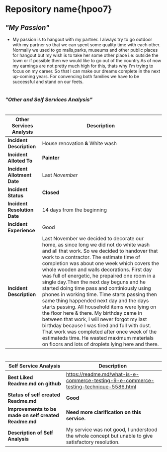 # **Repository name{hpoo7}**
## ***"My Passion"***
* My passion is to hangout with my partner. I always try to go outdoor with my partner so that we can spent some quality time with each other. Normally we used to go malls,parks, museums and other public places for hangout but my wish is to take her some other place i.e: outside the town or if possible then we would like to go out of the country.As of now my earnings are not pretty much high for this, thats why I'm trying to focus on my career. So that I can make our dreams complete in the next up-coming years. For convencing both families we have to be successful and stand on our feets.
#
### ***"Other and Self Services Analysis"***
#
**Other Services Analysis**|**Description**
---------------------------|----------------------------------
**Incident Description**	  | House renovation **&** White wash 
**Incident Alloted To**	    | **Painter**
**Incident Allotment Date** | Last *November*
**Incident Status**	        | **Closed**
**Incident Resolution Date**| 14 days from the beginning
**Incident Experience**	    | Good
**Incident Description**	  | Last November we decided to decorate our home, as since long we did not do white wash and all that work. So we decided to handover that work to a contractor. The estimate time of completion was about one week which covers the whole wooden and walls decorations. First day was full of energetic, he prepaired one room in a single day.Then the next day beguns and he started doing time pass and continiously using phones in working time. Time starts passing then same thing happended next day and the days starts passing. All household items were lying on the floor here & there. My birthday came in between that work, I will never forgot my last birthday because I was tired and full with dust. That work was completed after once week of the estimateds time. He wasted maximum materials on floors and lots of droplets lying here and there.   
#
**Self Service Analysis**	      |**Description**
--------------------------------|----------------------------------
**Best Liked Readme.md on github**	| https://readme.md/what-is-e-commerce-testing-9-e-commerce-testing-technique-5586.html
**Status of self created Readme.md**	|**Good**
**Improvements to be made on self created Readme.md**	| **Need more clarification on this service.**
**Description of Self Analysis**	  | My service was not good, I understood the whole concept but unable to give satisfactory resolution.

